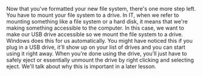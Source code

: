 Now that you've formatted your new file system, there's one more step left. You
have to mount your file system to a drive. In IT, when we refer to mounting
something like a file system or a hard disk, it means that we're making
something accessible to the computer. In this case, we want to make our USB
drive accessible so we mount the file system to a drive. Windows does this for
us automatically. You might have noticed this if you plug in a USB drive, it'll
show up on your list of drives and you can start using it right away. When
you're done using the drive, you'll just have to safely eject or essentially
unmount the drive by right clicking and selecting eject. We'll talk about why
this is important in a later lesson.